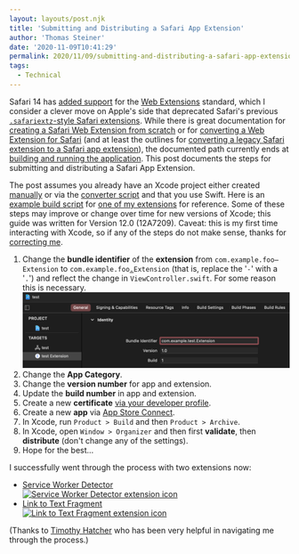 ```yaml
---
layout: layouts/post.njk
title: 'Submitting and Distributing a Safari App Extension'
author: 'Thomas Steiner'
date: '2020-11-09T10:41:29'
permalink: 2020/11/09/submitting-and-distributing-a-safari-app-extension/index.html
tags:
  - Technical
---
```


Safari 14 has
[added support](https://developer.apple.com/documentation/safari-release-notes/safari-14-release-notes#New-Features:~:text=Added%20Safari%20Web%20Extensions%20support%20for%20macOS.)
for the
[Web Extensions](https://developer.mozilla.org/en-US/docs/Mozilla/Add-ons/WebExtensions)
standard,
which I consider a clever move on Apple's side that deprecated Safari's previous
[`.safariextz`-style Safari extensions](https://developer.apple.com/documentation/safariextensions).
While there is great documentation for
[creating a Safari Web Extension from scratch](https://developer.apple.com/documentation/safariservices/safari_web_extensions/creating_a_safari_web_extension)
or for
[converting a Web Extension for Safari](https://developer.apple.com/documentation/safariservices/safari_web_extensions/converting_a_web_extension_for_safari)
(and at least the outlines for
[converting a legacy Safari extension to a Safari app extension](https://developer.apple.com/documentation/safariservices/safari_app_extensions/converting_a_legacy_safari_extension_to_a_safari_app_extension)),
the documented path currently ends at
[building and running the application](https://developer.apple.com/documentation/safariservices/safari_app_extensions/building_a_safari_app_extension#2957926).
This post documents the steps for submitting and distributing a Safari App Extension.

The post assumes you already have an Xcode project either created
[manually](https://developer.apple.com/documentation/safariservices/safari_web_extensions/creating_a_safari_web_extension)
or via the
[converter script](https://developer.apple.com/documentation/safariservices/safari_web_extensions/converting_a_web_extension_for_safari)
and that you use Swift.
Here is an
[example build script](https://github.com/google/service-worker-detector/blob/9a1630b002664ca128dd1b2375a4646739cb2320/package.json#L11)
for [one of my extensions](https://github.com/google/service-worker-detector) for reference.
Some of these steps may improve or change over time for new versions of Xcode; this guide was written for Version 12.0 (12A7209).
Caveat: this is my first time interacting with Xcode, so if any of the steps do not make sense, thanks for
[correcting me](https://github.com/tomayac/blogccasion/tree/master/posts/2020/11/submitting-and-distributing-a-safari-app-extension.md).

1. Change the **bundle identifier** of the **extension** from <code>com.example.foo<del>-</del>Extension</code> to
   <code>com.example.foo<ins>.</ins>Extension</code> (that is, replace the '`-`' with a '`.`') and reflect the change in
   `ViewController.swift`. For some reason this is necessary.
   ![Xcode bundle identifier](/images/xcode-bundle-identifier.png)
1. Change the **App Category**.
1. Change the **version number** for app and extension.
1. Update the **build number** in app and extension.
1. Create a new **certificate** [via your developer profile](https://developer.apple.com/account/resources/profiles/add).
1. Create a new **app** via [App Store Connect](https://appstoreconnect.apple.com/apps).
1. In Xcode, run `Product > Build` and then `Product > Archive`.
1. In Xcode, open `Window > Organizer` and then first **validate**, then **distribute** (don't change any of the settings).
1. Hope for the best…

I successfully went through the process with two extensions now:

- <a href="https://apps.apple.com/us/app/service-worker-detector/id1530808337?mt=12&amp;itscg=30200&amp;itsct=apps_box">
    Service Worker Detector
    <div><img alt="Service Worker Detector extension icon" width="64" height="64" src="https://github.com/google/service-worker-detector/blob/master/assets/icon-female-128.png?raw=true"></div>
  </a>
- <a href="https://apps.apple.com/us/app/link-to-text-fragment/id1532224396?mt=12&amp;itscg=30200&amp;itsct=apps_box">
    Link to Text Fragment
    <div><img alt="Link to Text Fragment extension icon" width="64" height="64" src="https://raw.githubusercontent.com/GoogleChromeLabs/link-to-text-fragment/master/assets/icon.svg"></div>
  </a>

(Thanks to [Timothy Hatcher](https://twitter.com/xeenon) who has been very helpful in navigating me through the process.)
